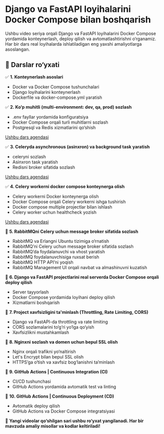 # Django va FastAPI loyihalarini Docker Compose bilan boshqarish  

Ushbu video seriya orqali Django va FastAPI loyihalarini Docker Compose yordamida konteynerlash, deploy qilish va avtomatlashtirishni o‘rganamiz. Har bir dars real loyihalarda ishlatiladigan eng yaxshi amaliyotlarga asoslangan.  

## 📌 Darslar ro‘yxati  

✅ **1. Konteynerlash asoslari**  
   - Docker va Docker Compose tushunchalari  
   - Django loyihalarini konteynerlash  
   - Dockerfile va docker-compose.yml yaratish  

✅ **2. Ko‘p muhitli (multi-environment: dev, qa, prod) sozlash**
   - .env fayllar yordamida konfiguratsiya  
   - Docker Compose orqali turli muhitlarni sozlash  
   - Postgresql va Redis xizmatlarini qo‘shish 

       
   [Ushbu dars agendasi](./2.%20Ko'p%20muhitli%20(multi-environment%3A%20dev%2C%20qa%2C%20prod)%20sozlash/README.md)
   
✅ **3. Celeryda asynchronous (asinxron) va background task yaratish**
   - celeryni sozlash  
   - Asinxron task yaratish
   - Redisni broker sifatida sozlash

       
   [Ushbu dars agendasi](./3.%20Celeryda%20asynchronous%20(asinxron)%20va%20background%20task%20yaratish/README.md)
   
✅ **4. Celery workerni docker compose konteynerga olish**
  - Celery workerni Docker konteynerga olish  
  - Docker Compose orqali Celery workerni ishga tushirish
  - Docker compose multiple projectlar bilan ishlash
  - Celery worker uchun healthcheck yozish
       
  
   [Ushbu dars agendasi](./4.%20Celery%20workerni%20docker%20compose%20konteynerga%20olish/README.md)

🔲 **5. RabbitMQni Celery uchun message broker sifatida sozlash**  
   - RabbitMQ va Erlangni Ubuntu tizimiga o‘rnatish  
   - RabbitMQ’ni Celery uchun message broker sifatida sozlash  
   - RabbitMQ’da foydalanuvchi va vhost yaratish  
   - RabbitMQ foydalanuvchisiga ruxsat berish  
   - RabbitMQ HTTP API’ni yoqish  
   - RabbitMQ Management UI orqali navbat va almashinuvni kuzatish

🔲 **6. Django va FastAPI projectlarini real serverda Docker Compose orqali deploy qilish**  
   - Server tayyorlash  
   - Docker Compose yordamida loyihani deploy qilish  
   - Xizmatlarni boshqarish  

🔲 **7. Project xavfsizligini ta'minlash (Throttling, Rate Limiting, CORS)**  
   - Django va FastAPI-da throttling va rate limiting  
   - CORS sozlamalarini to‘g‘ri yo‘lga qo‘yish  
   - Xavfsizlikni mustahkamlash  

🔲 **8. Nginxni sozlash va domen uchun bepul SSL olish**  
   - Nginx orqali trafikni yo‘naltirish  
   - Let's Encrypt bilan bepul SSL olish  
   - HTTPS’ga o‘tish va xavfsiz bog‘lanishni ta’minlash  

🔲 **9. GitHub Actions | Continuous Integration (CI)**  
   - CI/CD tushunchasi  
   - GitHub Actions yordamida avtomatik test va linting  

🔲 **10. GitHub Actions | Continuous Deployment (CD)**  
   - Avtomatik deploy qilish  
   - GitHub Actions va Docker Compose integratsiyasi

🚀 **Yangi videolar qo‘shilgan sari ushbu ro‘yxat yangilanadi. Har bir mavzuda amaliy misollar va kodlar keltiriladi!**  
